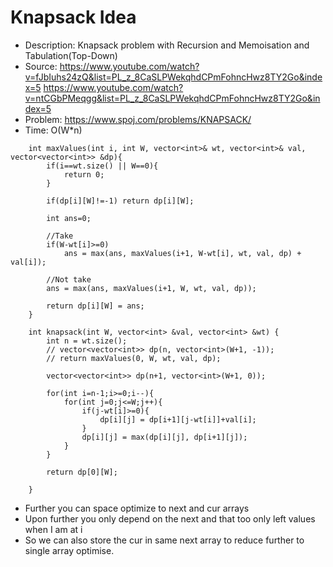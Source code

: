 # Knapsack Idea

 * Description: Knapsack problem with Recursion and Memoisation and Tabulation(Top-Down)
 * Source: https://www.youtube.com/watch?v=fJbIuhs24zQ&list=PL_z_8CaSLPWekqhdCPmFohncHwz8TY2Go&index=5
           https://www.youtube.com/watch?v=ntCGbPMeqgg&list=PL_z_8CaSLPWekqhdCPmFohncHwz8TY2Go&index=5
 * Problem: https://www.spoj.com/problems/KNAPSACK/
 * Time: O(W*n)

``` cadence
    int maxValues(int i, int W, vector<int>& wt, vector<int>& val, vector<vector<int>> &dp){
        if(i==wt.size() || W==0){
            return 0;
        }
        
        if(dp[i][W]!=-1) return dp[i][W];
        
        int ans=0;
        
        //Take
        if(W-wt[i]>=0)
            ans = max(ans, maxValues(i+1, W-wt[i], wt, val, dp) + val[i]);
        
        //Not take
        ans = max(ans, maxValues(i+1, W, wt, val, dp));
        
        return dp[i][W] = ans;
    }
  
    int knapsack(int W, vector<int> &val, vector<int> &wt) {
        int n = wt.size();
        // vector<vector<int>> dp(n, vector<int>(W+1, -1));
        // return maxValues(0, W, wt, val, dp);
        
        vector<vector<int>> dp(n+1, vector<int>(W+1, 0));
        
        for(int i=n-1;i>=0;i--){
            for(int j=0;j<=W;j++){
                if(j-wt[i]>=0){
                    dp[i][j] = dp[i+1][j-wt[i]]+val[i];
                }
                dp[i][j] = max(dp[i][j], dp[i+1][j]);
            }
        }

        return dp[0][W];
        
    }

```

- Further you can space optimize to next and cur arrays
- Upon further you only depend on the next and that too only left values when I am at i
- So we can also store the cur in same next array to reduce further to single array optimise.

